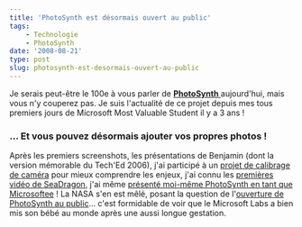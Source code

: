 ```yaml
---
title: 'PhotoSynth est désormais ouvert au public'
tags:
    - Technologie
    - PhotoSynth
date: '2008-08-21'
type: post
slug: photosynth-est-desormais-ouvert-au-public
---
```


Je serais peut-être le 100e à vous parler de [**PhotoSynth** ](https://en.wikipedia.org/wiki/Photosynth)aujourd'hui, mais vous n'y couperez pas. Je suis l'actualité de ce projet depuis mes tous premiers jours de Microsoft Most Valuable Student il y a 3 ans&nbsp;!

<!-- more -->

### … Et vous pouvez désormais ajouter vos propres photos&nbsp;!

Après les premiers screenshots, les présentations de Benjamin (dont la version mémorable du Tech'Ed 2006), j'ai participé à un [projet de calibrage de caméra](/2007/02/photosynth/) pour mieux comprendre les enjeux, j'ai connu les [premières vidéo de SeaDragon](/2007/03/microsoft-seadragon/), j'ai même [présenté moi-même PhotoSynth en tant que Microsoftee](/2007/07/les-dernieres-technos-ms-un-enjeu-de-civilization/)&nbsp;! La NASA s'en est mêlé, posant la question de l'[ouverture de PhotoSynth au public](/2007/08/photosynth-et-grand-public/)… c'est formidable de voir que le Microsoft Labs a bien mis son bébé au monde après une aussi longue gestation.
